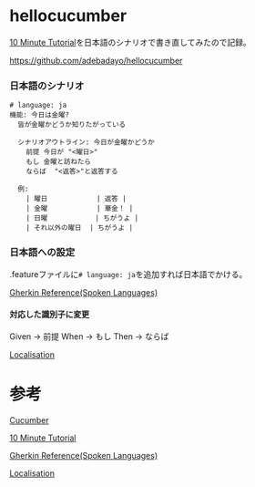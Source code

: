 # hellocucumber


[10 Minute Tutorial](https://cucumber.io/docs/guides/10-minute-tutorial/)を日本語のシナリオで書き直してみたので記録。

https://github.com/adebadayo/hellocucumber

### 日本語のシナリオ

```:is_it_friday_yet_ja.feature
# language: ja
機能: 今日は金曜?
  皆が金曜かどうか知りたがっている

  シナリオアウトライン: 今日が金曜かどうか
    前提 今日が "<曜日>"
    もし 金曜と訪ねたら
    ならば  "<返答>"と返答する

  例:
    | 曜日            | 返答 |
    | 金曜            | 華金！ |
    | 日曜         　 | ちがうよ |
    | それ以外の曜日  | ちがうよ |
```

### 日本語への設定
.featureファイルに`# language: ja`を追加すれば日本語でかける。

[Gherkin Reference(Spoken Languages)](https://cucumber.io/docs/gherkin/reference/#spoken-languages)


#### 対応した識別子に変更
Given -> 前提
When -> もし
Then -> ならば

[Localisation](https://cucumber.io/docs/gherkin/languages/)



# 参考

[Cucumber](https://cucumber.io/)

[10 Minute Tutorial](https://cucumber.io/docs/guides/10-minute-tutorial/)

[Gherkin Reference(Spoken Languages)](https://cucumber.io/docs/gherkin/reference/#spoken-languages)

[Localisation](https://cucumber.io/docs/gherkin/languages/)
